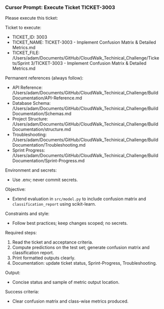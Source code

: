 ### Cursor Prompt: Execute Ticket TICKET-3003

Please execute this ticket:

Ticket to execute:
- TICKET_ID: 3003
- TICKET_NAME: TICKET-3003 - Implement Confusion Matrix & Detailed Metrics.md
- TICKET_FILE: /Users/adam/Documents/GitHub/CloudWalk_Techinical_Challenge/Tickets/Sprint 3/TICKET-3003 - Implement Confusion Matrix & Detailed Metrics.md

Permanent references (always follow):
- API Reference: /Users/adam/Documents/GitHub/CloudWalk_Techinical_Challenge/Build Documentation/API-Reference.md
- Database Schema: /Users/adam/Documents/GitHub/CloudWalk_Techinical_Challenge/Build Documentation/Schemas.md
- Project Structure: /Users/adam/Documents/GitHub/CloudWalk_Techinical_Challenge/Build Documentation/structure.md
- Troubleshooting: /Users/adam/Documents/GitHub/CloudWalk_Techinical_Challenge/Build Documentation/Troubleshooting.md
- Sprint Progress: /Users/adam/Documents/GitHub/CloudWalk_Techinical_Challenge/Build Documentation/Sprint-Progress.md

Environment and secrets:
- Use .env; never commit secrets.

Objective:
- Extend evaluation in `src/model.py` to include confusion matrix and `classification_report` using scikit-learn.

Constraints and style:
- Follow best practices; keep changes scoped; no secrets.

Required steps:
1) Read the ticket and acceptance criteria.
2) Compute predictions on the test set; generate confusion matrix and classification report.
3) Print formatted outputs clearly.
4) Documentation: update ticket status, Sprint-Progress, Troubleshooting.

Output:
- Concise status and sample of metric output location.

Success criteria:
- Clear confusion matrix and class-wise metrics produced. 